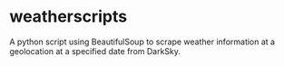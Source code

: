 # weatherscripts

A python script using BeautifulSoup to scrape weather information at a geolocation at a specified date from DarkSky.
